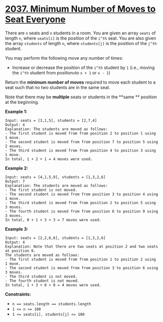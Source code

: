# [2037. Minimum Number of Moves to Seat Everyone](https://leetcode.com/problems/minimum-number-of-moves-to-seat-everyone/description/?envType=daily-question&envId=2024-06-13)

There are `n` seats and `n` students in a room. You are given an array `seats` of length `n`, where `seats[i]` is the position of the `i^th` seat. You are also given the array `students` of length `n`, where `students[j]` is the position of the `j^th` student.

You may perform the following move any number of times:

- Increase or decrease the position of the `i^th` student by `1` (i.e., moving the `i^th` student from position`x`to `x + 1` or `x - 1`)

Return the **minimum number of moves**  required to move each student to a seat such that no two students are in the same seat.

Note that there may be **multiple**  seats or students in the **same ** position at the beginning.

**Example 1:** 

```
Input: seats = [3,1,5], students = [2,7,4]
Output: 4
Explanation: The students are moved as follows:
- The first student is moved from from position 2 to position 1 using 1 move.
- The second student is moved from from position 7 to position 5 using 2 moves.
- The third student is moved from from position 4 to position 3 using 1 move.
In total, 1 + 2 + 1 = 4 moves were used.
```

**Example 2:** 

```
Input: seats = [4,1,5,9], students = [1,3,2,6]
Output: 7
Explanation: The students are moved as follows:
- The first student is not moved.
- The second student is moved from from position 3 to position 4 using 1 move.
- The third student is moved from from position 2 to position 5 using 3 moves.
- The fourth student is moved from from position 6 to position 9 using 3 moves.
In total, 0 + 1 + 3 + 3 = 7 moves were used.
```

**Example 3:** 

```
Input: seats = [2,2,6,6], students = [1,3,2,6]
Output: 4
Explanation: Note that there are two seats at position 2 and two seats at position 6.
The students are moved as follows:
- The first student is moved from from position 1 to position 2 using 1 move.
- The second student is moved from from position 3 to position 6 using 3 moves.
- The third student is not moved.
- The fourth student is not moved.
In total, 1 + 3 + 0 + 0 = 4 moves were used.
```

**Constraints:** 

- `n == seats.length == students.length`
- `1 <= n <= 100`
- `1 <= seats[i], students[j] <= 100`
